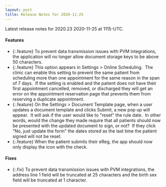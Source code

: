 ```yaml
---
layout: post
title: Release Notes for 2020-11-25
---
```


Latest release notes for 2020.23 2020-11-25 at 1115-UTC.

<div class='features' markdown='1'>

#### Features

- {:.feature} To
prevent data transmission issues with PVM integrations, the application will no
longer allow document storage keys to be above 50 characters.
- {:.feature} This option appears in Settings > Online Scheduling.  The clinic can enable this setting to prevent
the same patient from scheduling more than one appointment for the same reason in the
span of 7 days.  If the
setting is enabled and the patient does not have their first appointment
cancelled, removed, or discharged they will get an error on the appointment reservation page that prevents them from reserving a duplicate appointment.
- {:.feature} On
the Settings > Document Template page, when a user updates a document
template and clicks Submit, a new pop up will appear.  It will ask if the
user would like to "reset" the rule date.  In other words, would
the change they made require that all patients should now be presented with
the updated document to sign, or not?  If they click "No, just update the
form" the dates stored as the last time the patient signed will not be
reset.
- {:.feature} When
the patient submits their eReg, the app should now only display the icon with
the check.

</div>

<div class='fixes' markdown='1'>

#### Fixes

- {:.fix} To
prevent data transmission issues with PVM integrations, the address line 1
field will be truncated at 25 characters and the birth sex field will be
truncated at 1 character.

</div>
